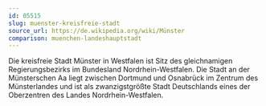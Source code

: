 ```yaml
---
id: 05515
slug: muenster-kreisfreie-stadt
source_url: https://de.wikipedia.org/wiki/Münster
comparison: muenchen-landeshauptstadt
---
```


Die kreisfreie Stadt Münster in Westfalen ist Sitz des gleichnamigen Regierungsbezirks im Bundesland Nordrhein-Westfalen. Die Stadt an der Münsterschen Aa liegt zwischen Dortmund und Osnabrück im Zentrum des Münsterlandes und ist als zwanzigstgrößte Stadt Deutschlands eines der Oberzentren des Landes Nordrhein-Westfalen.

